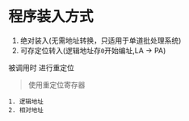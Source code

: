 程序装入方式
=========

1. 绝对装入(无需地址转换，只适用于单道批处理系统)
2. 可存定位转入(逻辑地址存`0`开始编址,LA -> PA)

被调用时 进行重定位
> 使用重定位寄存器

    1. 逻辑地址
    2. 相对地址

